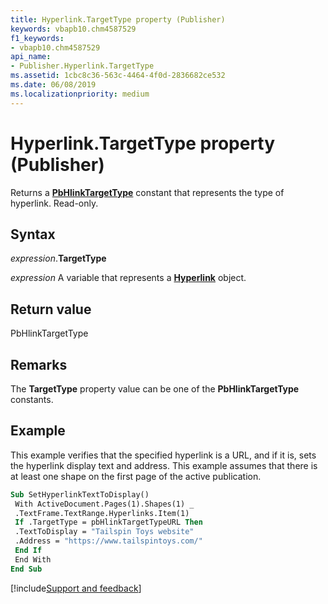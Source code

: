 ```yaml
---
title: Hyperlink.TargetType property (Publisher)
keywords: vbapb10.chm4587529
f1_keywords:
- vbapb10.chm4587529
api_name:
- Publisher.Hyperlink.TargetType
ms.assetid: 1cbc8c36-563c-4464-4f0d-2836682ce532
ms.date: 06/08/2019
ms.localizationpriority: medium
---
```



# Hyperlink.TargetType property (Publisher)

Returns a **[PbHlinkTargetType](publisher.pbhlinktargettype.md)** constant that represents the type of hyperlink. Read-only.


## Syntax

_expression_.**TargetType**

_expression_ A variable that represents a **[Hyperlink](Publisher.Hyperlink.md)** object.


## Return value

PbHlinkTargetType


## Remarks

The **TargetType** property value can be one of the **PbHlinkTargetType** constants.

## Example

This example verifies that the specified hyperlink is a URL, and if it is, sets the hyperlink display text and address. This example assumes that there is at least one shape on the first page of the active publication.

```vb
Sub SetHyperlinkTextToDisplay() 
 With ActiveDocument.Pages(1).Shapes(1) _ 
 .TextFrame.TextRange.Hyperlinks.Item(1) 
 If .TargetType = pbHlinkTargetTypeURL Then 
 .TextToDisplay = "Tailspin Toys website" 
 .Address = "https://www.tailspintoys.com/" 
 End If 
 End With 
End Sub
```

[!include[Support and feedback](~/includes/feedback-boilerplate.md)]